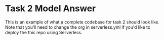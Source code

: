 # Task 2 Model Answer
This is an example of what a complete codebase for task 2 should look like. Note that you'll need to change the org in serverless.yml if you'd like to deploy the this repo using Serverless.
